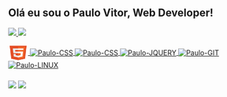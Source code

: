 ## Olá eu sou o Paulo Vitor, Web Developer!
<div>
  <a href="https://github.com/paulovitor3101">
  <img height="180em" src="https://github-readme-stats.vercel.app/api?username=paulovitor3101&show_icons=true&theme=dracula&include_all_commits=true&count_private=true"/>
  <img height="180em" src="https://github-readme-stats.vercel.app/api/top-langs/?username=paulovitor3101&layout=compact&langs_count=7&theme=dracula"/>
</div>
<div style="display: inline_block"><br>
<!--  <img align="center" alt="Paulo-Js" height="30" width="40" src="https://raw.githubusercontent.com/devicons/devicon/master/icons/javascript/javascript-plain.svg">
 <img align="center" alt="Paulo-Ts" height="30" width="40" src="https://raw.githubusercontent.com/devicons/devicon/master/icons/typescript/typescript-plain.svg">
  <img align="center" alt="Paulo-React" height="30" width="40" src="https://raw.githubusercontent.com/devicons/devicon/master/icons/react/react-original.svg">-->
  <img align="center" alt="Paulo-HTML" height="30" width="40" src="https://raw.githubusercontent.com/devicons/devicon/master/icons/html5/html5-original.svg">
  <img align="center" alt="Paulo-CSS" height="30" width="40" src="https://cdn.jsdelivr.net/gh/devicons/devicon/icons/css3/css3-original.svg"/>
  <img align="center" alt="Paulo-CSS" height="30" width="40"  src="https://cdn.jsdelivr.net/gh/devicons/devicon/icons/bootstrap/bootstrap-original-wordmark.svg" />
  <img align="center" alt="Paulo-JQUERY" height="30" width="40"  src="https://cdn.jsdelivr.net/gh/devicons/devicon/icons/jquery/jquery-original-wordmark.svg" />
  <img align="center" alt="Paulo-GIT" height="50" width="50" src="https://cdn.jsdelivr.net/gh/devicons/devicon/icons/git/git-original-wordmark.svg" />
  <img align="center" alt="Paulo-LINUX" height="30" width="40" src="https://cdn.jsdelivr.net/gh/devicons/devicon/icons/linux/linux-original.svg" />

</div>
  
  
 ###
  
  
<div> 
  <a href = "mailto:paulovitorprogramador3101@gmail.com"><img src="https://img.shields.io/badge/-Gmail-%23333?style=for-the-badge&logo=gmail&logoColor=white" target="_blank"></a>
  <a href="https://www.linkedin.com/in/paulo-vitor3101/" target="_blank"><img src="https://img.shields.io/badge/-LinkedIn-%230077B5?style=for-the-badge&logo=linkedin&logoColor=white" target="_blank"></a> 
